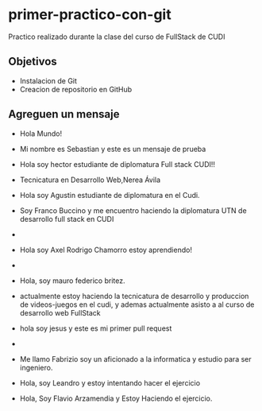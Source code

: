# primer-practico-con-git

Practico realizado durante la clase del curso de FullStack de CUDI

## Objetivos

- Instalacion de Git
- Creacion de repositorio en GitHub

## Agreguen un mensaje

- Hola Mundo!
- Mi nombre es Sebastian y este es un mensaje de prueba
- Hola soy hector estudiante de diplomatura Full stack CUDI!!
- Tecnicatura en Desarrollo Web,Nerea Ávila
- Hola soy Agustin estudiante de diplomatura en el Cudi.
- Soy Franco Buccino y me encuentro haciendo la diplomatura UTN de desarrollo full stack en CUDI
- 
- Hola soy Axel Rodrigo Chamorro estoy aprendiendo!
- 
- Hola, soy mauro federico britez.
- actualmente estoy haciendo la tecnicatura de desarrollo y produccion de videos-juegos en el cudi,
 y ademas actualmente asisto a al curso de desarrollo web FullStack
 
- hola soy jesus y este es mi primer pull request
- 
- Me llamo Fabrizio soy un aficionado a la informatica y estudio para ser ingeniero.
- Hola, soy Leandro y estoy intentando hacer el ejercicio
- Hola, Soy Flavio Arzamendia y Estoy Haciendo el ejercicio.
